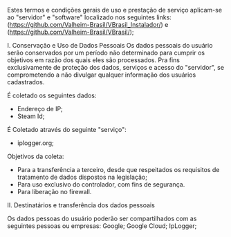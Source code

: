 Estes termos e condições gerais de uso e prestação de serviço aplicam-se ao "servidor" e "software" localizado nos seguintes links: (https://github.com/Valheim-Brasil/VBrasil_Instalador/) e (https://github.com/Valheim-Brasil/VBrasil/);

I. Conservação e Uso de Dados Pessoais
Os dados pessoais do usuário serão conservados por um período não determinado para cumprir os objetivos em razão dos quais eles são processados.
Pra fins exclusivamente de proteção dos dados, serviços e acesso do "servidor", se comprometendo a não divulgar qualquer informação dos usuários cadastrados.

É coletado os seguintes dados:
* Endereço de IP;
* Steam Id;

É Coletado através do seguinte "serviço":
* iplogger.org;

Objetivos da coleta:
* Para a transferência a terceiro, desde que respeitados os requisitos de tratamento de dados dispostos na legislação;
* Para uso exclusivo do controlador, com fins de segurança.
* Para liberação no firewall.

II. Destinatários e transferência dos dados pessoais

Os dados pessoas do usuário poderão ser compartilhados com as seguintes pessoas ou empresas:
Google;
Google Cloud;
IpLogger;
